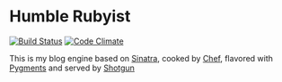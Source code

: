 Humble Rubyist
==============
[![Build Status](https://travis-ci.org/v-yarotsky/humble_rubyist.png?branch=master)](https://travis-ci.org/v-yarotsky/humble_rubyist)
[![Code Climate](https://codeclimate.com/github/v-yarotsky/humble_rubyist.png)](https://codeclimate.com/github/v-yarotsky/humble_rubyist)

This is my blog engine based on [Sinatra](http://www.sinatrarb.com/), cooked by [Chef](http://opscode.com/chef), flavored with [Pygments](https://github.com/tmm1/pygments.rb) and served by [Shotgun](https://github.com/rtomayko/shotgun)
